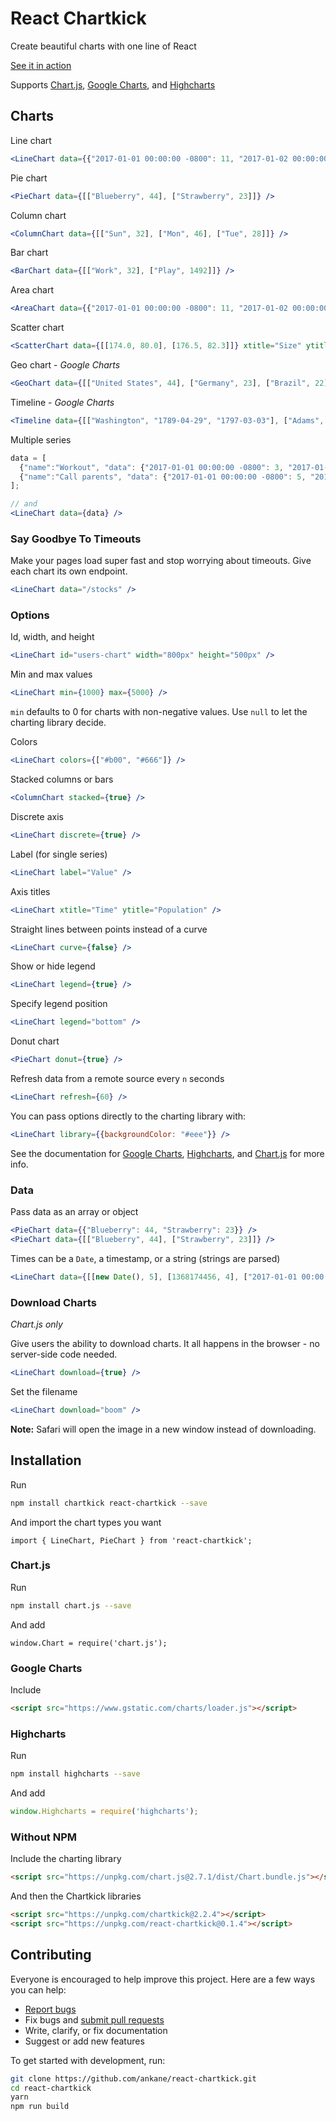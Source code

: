 # React Chartkick

Create beautiful charts with one line of React

[See it in action](https://www.chartkick.com/react)

Supports [Chart.js](http://www.chartjs.org/), [Google Charts](https://developers.google.com/chart/), and [Highcharts](http://www.highcharts.com/)

## Charts

Line chart

```jsx
<LineChart data={{"2017-01-01 00:00:00 -0800": 11, "2017-01-02 00:00:00 -0800": 6}} />
```

Pie chart

```jsx
<PieChart data={[["Blueberry", 44], ["Strawberry", 23]]} />
```

Column chart

```jsx
<ColumnChart data={[["Sun", 32], ["Mon", 46], ["Tue", 28]]} />
```

Bar chart

```jsx
<BarChart data={[["Work", 32], ["Play", 1492]]} />
```

Area chart

```jsx
<AreaChart data={{"2017-01-01 00:00:00 -0800": 11, "2017-01-02 00:00:00 -0800": 6}} />
```

Scatter chart

```jsx
<ScatterChart data={[[174.0, 80.0], [176.5, 82.3]]} xtitle="Size" ytitle="Population" />
```

Geo chart - *Google Charts*

```jsx
<GeoChart data={[["United States", 44], ["Germany", 23], ["Brazil", 22]]} />
```

Timeline - *Google Charts*

```jsx
<Timeline data={[["Washington", "1789-04-29", "1797-03-03"], ["Adams", "1797-03-03", "1801-03-03"]]} />
```

Multiple series

```jsx
data = [
  {"name":"Workout", "data": {"2017-01-01 00:00:00 -0800": 3, "2017-01-02 00:00:00 -0800": 4}},
  {"name":"Call parents", "data": {"2017-01-01 00:00:00 -0800": 5, "2017-01-02 00:00:00 -0800": 3}}
];

// and
<LineChart data={data} />
```

### Say Goodbye To Timeouts

Make your pages load super fast and stop worrying about timeouts. Give each chart its own endpoint.

```jsx
<LineChart data="/stocks" />
```

### Options

Id, width, and height

```jsx
<LineChart id="users-chart" width="800px" height="500px" />
```

Min and max values

```jsx
<LineChart min={1000} max={5000} />
```

`min` defaults to 0 for charts with non-negative values. Use `null` to let the charting library decide.

Colors

```jsx
<LineChart colors={["#b00", "#666"]} />
```

Stacked columns or bars

```jsx
<ColumnChart stacked={true} />
```

Discrete axis

```jsx
<LineChart discrete={true} />
```

Label (for single series)

```jsx
<LineChart label="Value" />
```

Axis titles

```jsx
<LineChart xtitle="Time" ytitle="Population" />
```

Straight lines between points instead of a curve

```jsx
<LineChart curve={false} />
```

Show or hide legend

```jsx
<LineChart legend={true} />
```

Specify legend position

```jsx
<LineChart legend="bottom" />
```

Donut chart

```jsx
<PieChart donut={true} />
```

Refresh data from a remote source every `n` seconds

```jsx
<LineChart refresh={60} />
```

You can pass options directly to the charting library with:

```jsx
<LineChart library={{backgroundColor: "#eee"}} />
```

See the documentation for [Google Charts](https://developers.google.com/chart/interactive/docs/gallery), [Highcharts](http://api.highcharts.com/highcharts), and [Chart.js](http://www.chartjs.org/docs/) for more info.

### Data

Pass data as an array or object

```jsx
<PieChart data={{"Blueberry": 44, "Strawberry": 23}} />
<PieChart data={[["Blueberry", 44], ["Strawberry", 23]]} />
```

Times can be a `Date`, a timestamp, or a string (strings are parsed)

```jsx
<LineChart data={[[new Date(), 5], [1368174456, 4], ["2017-01-01 00:00:00 UTC", 7]]} />
```

### Download Charts

*Chart.js only*

Give users the ability to download charts. It all happens in the browser - no server-side code needed.

```jsx
<LineChart download={true} />
```

Set the filename

```jsx
<LineChart download="boom" />
```

**Note:** Safari will open the image in a new window instead of downloading.

## Installation

Run

```sh
npm install chartkick react-chartkick --save
```

And import the chart types you want

```es6
import { LineChart, PieChart } from 'react-chartkick';
```

### Chart.js

Run

```sh
npm install chart.js --save
```

And add

```es6
window.Chart = require('chart.js');
```

### Google Charts

Include

```html
<script src="https://www.gstatic.com/charts/loader.js"></script>
```

### Highcharts

Run

```sh
npm install highcharts --save
```

And add

```javascript
window.Highcharts = require('highcharts');
```

### Without NPM

Include the charting library

```html
<script src="https://unpkg.com/chart.js@2.7.1/dist/Chart.bundle.js"></script>
```

And then the Chartkick libraries

```html
<script src="https://unpkg.com/chartkick@2.2.4"></script>
<script src="https://unpkg.com/react-chartkick@0.1.4"></script>
```

## Contributing

Everyone is encouraged to help improve this project. Here are a few ways you can help:

- [Report bugs](https://github.com/ankane/react-chartkick/issues)
- Fix bugs and [submit pull requests](https://github.com/ankane/react-chartkick/pulls)
- Write, clarify, or fix documentation
- Suggest or add new features

To get started with development, run:

```sh
git clone https://github.com/ankane/react-chartkick.git
cd react-chartkick
yarn
npm run build
```
